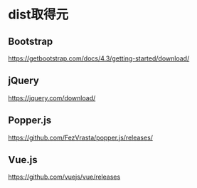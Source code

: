 # dist取得元

## Bootstrap
https://getbootstrap.com/docs/4.3/getting-started/download/

## jQuery
https://jquery.com/download/

## Popper.js
https://github.com/FezVrasta/popper.js/releases/

## Vue.js
https://github.com/vuejs/vue/releases
